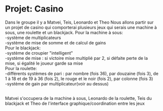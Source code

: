 # Projet: Casino
Dans le groupe il y a Matvei, Teis, Leonardo et Theo
Nous allons partir sur un projet de casino qui comporterai plusieurs jeux qui serais une machine à sous, une roulette et un blackjack.
Pour la machine à sous:<br/>
-système de multiplicateurs<br/>
-système de mise de somme et de calcul de gains<br/>
Pour le blackjack:<br/>
-système de croupier "intelligent"<br/>
-système de mise : si victoire mise multiplié par 2, si défaite perte de la mise, si égalité le joueur garde sa mise<br/>
Pour la roulette:<br/>
-différents systèmes de pari : par nombre (fois 36), par douzaine (fois 3), de 1 à 18 et de 19 à 36 (fois 2), le rouge et le noir (fois 2), par colonne (fois 3)<br/>
-système de gain par multiplicateur(voir au dessus)

<br/>Matvei s'occupera de la machine à sous, Leonardo de la roulette, Teis du blackjack et Theo de l'interface graphique/coordination entre les jeux
